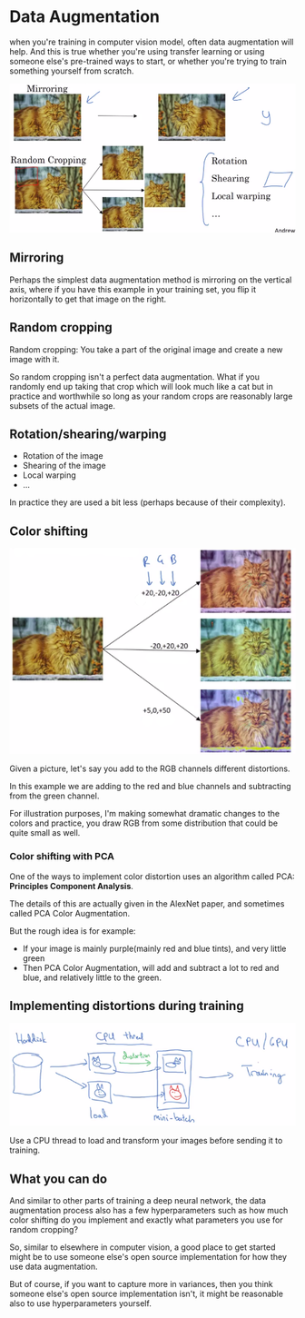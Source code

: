 # Data Augmentation

when you're training in computer vision model, often data augmentation will help. And this is true whether you're using transfer learning or using someone else's pre-trained ways to start, or whether you're trying to train something yourself from scratch.

![](img/screenshot_from_2019-02-15_11-56-51.png)

## Mirroring

Perhaps the simplest data augmentation method is mirroring on the vertical axis, where if you have this example in your training set, you flip it horizontally to get that image on the right.

## Random cropping

Random cropping: You take a part of the original image and create a new image with it.

So random cropping isn't a perfect data augmentation. What if you randomly end up taking that crop which will look much like a cat but in practice and worthwhile so long as your random crops are reasonably large subsets of the actual image.

## Rotation/shearing/warping

- Rotation of the image
- Shearing of the image
- Local warping
- ...

In practice they are used a bit less (perhaps because of their complexity).

## Color shifting

![](img/screenshot_from_2019-02-15_12-29-49.png)

Given a picture, let's say you add to the RGB channels different distortions. 

In this example we are adding to the red and blue channels and subtracting from the green channel.

For illustration purposes, I'm making somewhat dramatic changes to the colors and practice, you draw RGB from some distribution that could be quite small as well.

### Color shifting with PCA

One of the ways to implement color distortion uses an algorithm called PCA: **Principles Component Analysis**. 

The details of this are actually given in the AlexNet paper, and sometimes called PCA Color Augmentation.

But the rough idea is for example: 

- If your image is mainly purple(mainly red and blue tints), and very little green
- Then PCA Color Augmentation, will add and subtract a lot to red and blue, and relatively little to the green.

## Implementing distortions during training

![](img/screenshot_from_2019-02-15_12-41-41.png)

Use a CPU thread to load and transform your images before sending it to training.

## What you can do

And similar to other parts of training a deep neural network, the data augmentation process also has a few hyperparameters such as how much color shifting do you implement and exactly what parameters you use for random cropping? 

So, similar to elsewhere in computer vision, a good place to get started might be to use someone else's open source implementation for how they use data augmentation.

But of course, if you want to capture more in variances, then you think someone else's open source implementation isn't, it might be reasonable also to use hyperparameters yourself.
